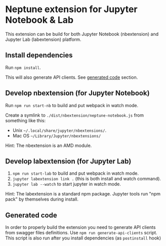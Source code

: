 # Neptune extension for Jupyter Notebook & Lab

This extension can be build for both Jupyter Notebook (nbextension) and
Jupyter Lab (labextension) platform.


## Install dependencies

Run `npm install`.

This will also generate API clients. See [generated code](#generated-code) section.


## Develop nbextension (for Jupyter Notebook)

Run `npm run start-nb` to build and put webpack in watch mode.

Create a symlink to `./dist/nbextension/neptune-notebook.js` from something like this:

* Unix `~/.local/share/jupyter/nbextensions/`.
* Mac OS `~/Library/Jupyter/nbextensions/`

Hint: The nbextension is an AMD module.


## Develop labextension (for Jupyter Lab)

1.  `npm run start-lab` to build and put webpack in watch mode.
2.  `jupyter labextension link .` (this is both install and watch command).
3.  `jupyter lab --watch` to start jupyter in watch mode.

Hint: The labextension is a standard npm package. Jupyter tools run "npm pack"
by themselves during install.


## Generated code

In order to properly build the extension you need to generate API clients from swagger files definitions.
Use `npm run generate-api-clients` script.
This script is also run after you install dependencies (as `postinstall` hook)
